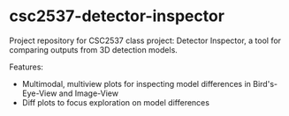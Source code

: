# csc2537-detector-inspector
Project repository for CSC2537 class project: Detector Inspector, a tool for comparing outputs from 3D detection models.

Features:
- Multimodal, multiview plots for inspecting model differences in Bird's-Eye-View and Image-View
- Diff plots to focus exploration on model differences

